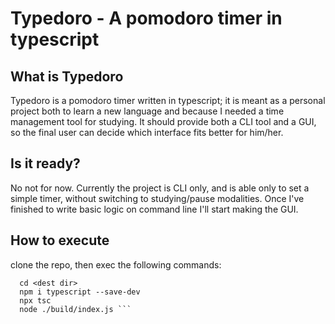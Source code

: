 # Typedoro - A pomodoro timer in typescript
## What is Typedoro

Typedoro is a pomodoro timer written in typescript; it is meant as a personal 
project both to learn a new language and because I needed a time management 
tool for studying. It should provide both a CLI tool and a GUI, 
so the final user can decide which interface fits better for him/her.

## Is it ready?

No not for now. Currently the project is CLI only, and is able only
to set a simple timer, without switching to studying/pause modalities.
Once I've finished to write basic logic on command line I'll start making the GUI.

## How to execute
clone the repo, then exec the following commands:
```console
  cd <dest dir>
  npm i typescript --save-dev
  npx tsc
  node ./build/index.js ```
